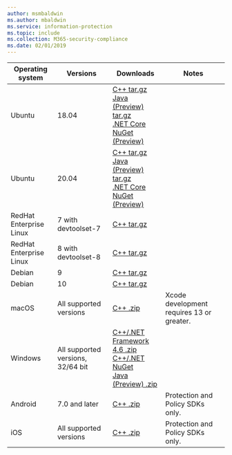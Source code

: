 ```yaml
---
author: msmbaldwin
ms.author: mbaldwin
ms.service: information-protection  
ms.topic: include
ms.collection: M365-security-compliance
ms.date: 02/01/2019
---
```


| Operating system        | Versions                          | Downloads                                                                                                                                                                                                             | Notes                                        |
| ----------------------- | --------------------------------- | --------------------------------------------------------------------------------------------------------------------------------------------------------------------------------------------------------------------- | -------------------------------------------- |
| Ubuntu                  | 18.04                             | [C++ tar.gz](https://aka.ms/mipsdkbinaries)<br>[Java (Preview) tar.gz](https://aka.ms/mipsdkbinaries)<br>[.NET Core NuGet (Preview)](https://www.nuget.org/packages/Microsoft.InformationProtection.File.Ubuntu1804/) |                                              |
| Ubuntu                  | 20.04                             | [C++ tar.gz](https://aka.ms/mipsdkbinaries)<br>[Java (Preview) tar.gz](https://aka.ms/mipsdkbinaries)<br>[.NET Core NuGet (Preview)](https://www.nuget.org/packages/Microsoft.InformationProtection.File.Ubuntu2004/) |
| RedHat Enterprise Linux | 7 with devtoolset-7               | [C++ tar.gz](https://aka.ms/mipsdkbinaries)                                                                                                                                                                           |                                              |
| RedHat Enterprise Linux | 8 with devtoolset-8               | [C++ tar.gz](https://aka.ms/mipsdkbinaries)                                                                                                                                                                           |                                              |
| Debian                  | 9                                 | [C++ tar.gz](https://aka.ms/mipsdkbinaries)                                                                                                                                                                           |                                              |
| Debian                  | 10                                | [C++ tar.gz](https://aka.ms/mipsdkbinaries)                                                                                                                                                                           |                                              |
| macOS                   | All supported versions             | [C++ .zip](https://aka.ms/mipsdkbinaries)                                                                                                                                                                             | Xcode development requires 13 or greater.    |
| Windows                 | All supported versions, 32/64 bit | [C++/.NET Framework 4.6 .zip](https://aka.ms/mipsdkbinaries)<br>[C++/.NET NuGet](https://www.nuget.org/packages?q=Microsoft.InformationProtection)<br>[Java (Preview) .zip](https://aka.ms/mipsdkbinaries)            |                                              |
| Android                 | 7.0 and later                     | [C++ .zip](https://aka.ms/mipsdkbinaries)                                                                                                                                                                             | Protection and Policy SDKs only.             |
| iOS                     | All supported versions            | [C++ .zip](https://aka.ms/mipsdkbinaries)                                                                                                                                                                             | Protection and Policy SDKs only.             |

